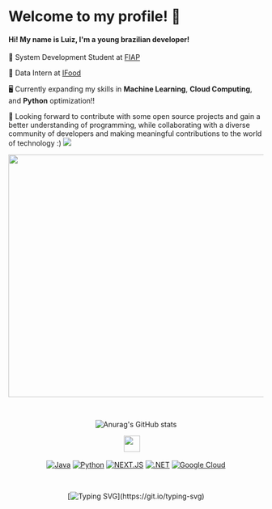  # Welcome to my profile! 👾
#### Hi! My name is Luiz, I'm a young brazilian developer!

📒 System Development Student at [FIAP](https://www.fiap.com.br/)

🍔 Data Intern at [IFood](https://www.ifood.com.br/?srsltid=AfmBOooDqCgFRPzUlGK8zAsYPMViJijTR5RhFeeXMTrnyC6WfzY5Tqlr)

🖥️ Currently expanding my skills in **Machine Learning**, **Cloud Computing**, and **Python** optimization!!

👀 Looking forward to contribute with some open source projects and gain a better understanding of programming, while collaborating with a diverse community of developers and making meaningful contributions to the world of technology :)
<img src="https://user-images.githubusercontent.com/73097560/115834477-dbab4500-a447-11eb-908a-139a6edaec5c.gif">

<div align="center">
<img height="480" width="700" src="https://capricho.abril.com.br/wp-content/uploads/2018/06/giphy-45.gif"> 

&nbsp;&nbsp;&nbsp;



![Anurag's GitHub stats](https://github-readme-stats.vercel.app/api?username=L3to&show_icons=true&theme=tokyonight)

[<img height="32" width="32" src="https://cdn.simpleicons.org/discord" />](https://discord.com/channels/letoooooooo/) &nbsp;&nbsp;&nbsp;


[![Java](https://img.shields.io/badge/Java-ED8B00?style=for-the-badge&logo=openjdk&logoColor=white)](https://www.java.com/)
[![Python](https://img.shields.io/badge/Python-3776AB?style=for-the-badge&logo=python&logoColor=white)](https://www.python.org/)
[![NEXT.JS](https://img.shields.io/badge/next.js-000000?style=for-the-badge&logo=nextdotjs&logoColor=white)](https://nextjs.org/)
[![.NET](https://img.shields.io/badge/.NET-5C2D91?style=for-the-badge&logo=.net&logoColor=white)](https://dotnet.microsoft.com/)
[![Google Cloud](https://img.shields.io/badge/GoogleCloud-%234285F4.svg?style=for-the-badge&logo=google-cloud&logoColor=white)](https://cloud.google.com/)




&nbsp;&nbsp;&nbsp;

[![Typing SVG](https://readme-typing-svg.demolab.com?font=Ojuju&size=40&duration=4000&pause=1000&center=true&vCenter=true&random=false&width=435&lines=good+grief!)](https://git.io/typing-svg)


    



